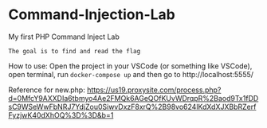 # Command-Injection-Lab
My first PHP Command Inject Lab

``The goal is to find and read the flag``

How to use: Open the project in your VSCode (or something like VSCode), open terminal, run `docker-compose up` and then go to http://localhost:5555/

Reference for new.php: https://us19.proxysite.com/process.php?d=0MfcY9AXXDIa6tbmyo4Ae2FMQk6AGeQOfKUvWDrqpR%2Baod9Tx1fDDsC9WSeWwFbNRJ7YdjZou0SiwvDxzF8xrQ%2B98vo624lKdXdXJXBbRZerfFyzjwK40dXhOQ%3D%3D&b=1 
